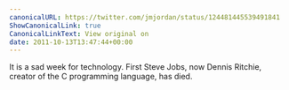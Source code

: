 ```yaml
---
canonicalURL: https://twitter.com/jmjordan/status/124481445539491841
ShowCanonicalLink: true
CanonicalLinkText: View original on
date: 2011-10-13T13:47:44+00:00
---
```

It is a sad week for technology. First Steve Jobs, now Dennis Ritchie, creator of the C programming language, has died.